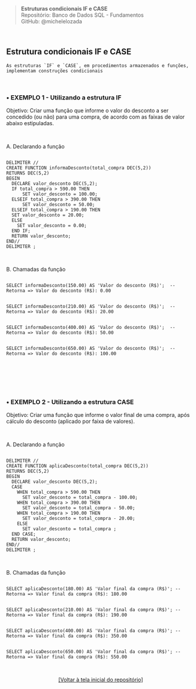 > **Estruturas condicionais IF e CASE**  
> Repositório: Banco de Dados SQL - Fundamentos  
> GitHub: @michelelozada
&nbsp;
     
&nbsp;  
## Estrutura condicionais IF e CASE
```
As estruturas `IF` e `CASE`, em procedimentos armazenados e funções, implementam construções condicionais  
```
     
&nbsp;  

### • EXEMPLO 1 - Utilizando a estrutura IF
Objetivo: Criar uma função que informe o valor do desconto a ser concedido (ou não) para uma compra, de acordo com as faixas de valor abaixo estipuladas.   

&nbsp;  

A. Declarando a função
```mysql

DELIMITER //
CREATE FUNCTION informaDesconto(total_compra DEC(5,2))
RETURNS DEC(5,2)
BEGIN
  DECLARE valor_desconto DEC(5,2);
  IF total_compra > 590.00 THEN
	  SET valor_desconto = 100.00;
  ELSEIF total_compra > 390.00 THEN
	  SET valor_desconto = 50.00;
  ELSEIF total_compra > 190.00 THEN
  SET valor_desconto = 20.00;
  ELSE
    SET valor_desconto = 0.00;
  END IF;
  RETURN valor_desconto;
END//
DELIMITER ;
```

&nbsp;  

B. Chamadas da função
```mysql

SELECT informaDesconto(150.00) AS 'Valor do desconto (R$)';  -- Retorna => Valor do desconto (R$): 0.00
```
```mysql

SELECT informaDesconto(210.00) AS 'Valor do desconto (R$)';  -- Retorna => Valor do desconto (R$): 20.00
```
```mysql

SELECT informaDesconto(400.00) AS 'Valor do desconto (R$)';  -- Retorna => Valor do desconto (R$): 50.00
```
```mysql

SELECT informaDesconto(650.00) AS 'Valor do desconto (R$)';  -- Retorna => Valor do desconto (R$): 100.00
```

&nbsp;
----
&nbsp;
     
### • EXEMPLO 2 - Utilizando a estrutura CASE
Objetivo: Criar uma função que informe o valor final de uma compra, após cálculo do desconto (aplicado por faixa de valores).  

&nbsp;  

A. Declarando a função
```mysql

DELIMITER //
CREATE FUNCTION aplicaDesconto(total_compra DEC(5,2))
RETURNS DEC(5,2)
BEGIN
  DECLARE valor_desconto DEC(5,2);
  CASE
    WHEN total_compra > 590.00 THEN
      SET valor_desconto = total_compra - 100.00;
    WHEN total_compra > 390.00 THEN
      SET valor_desconto = total_compra - 50.00;
    WHEN total_compra > 190.00 THEN
      SET valor_desconto = total_compra - 20.00;
    ELSE
      SET valor_desconto = total_compra ;
  END CASE;
  RETURN valor_desconto;
END//
DELIMITER ;
```

&nbsp;

B. Chamadas da função
```mysql

SELECT aplicaDesconto(180.00) AS 'Valor final da compra (R$)'; -- Retorna => Valor final da compra (R$): 180.00
```
```mysql

SELECT aplicaDesconto(210.00) AS 'Valor final da compra (R$)'; -- Retorna => Valor final da compra (R$): 190.00
```
```mysql

SELECT aplicaDesconto(400.00) AS 'Valor final da compra (R$)'; -- Retorna => Valor final da compra (R$): 350.00
```
```mysql

SELECT aplicaDesconto(650.00) AS 'Valor final da compra (R$)'; -- Retorna => Valor final da compra (R$): 550.00
```

&nbsp;

<div align="center">
<a href="https://github.com/michelelozada/SQL-Study-Notes">[Voltar à tela inicial do repositório]</a>
</div>